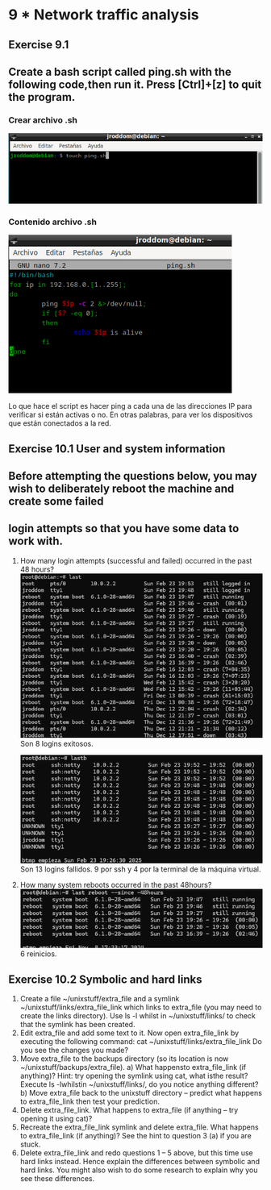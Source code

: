 # 9 \* Network traffic analysis

## Exercise 9.1

## Create a bash script called ping.sh with the following code,then run it. Press [Ctrl]+[z] to quit the program.

### Crear archivo .sh

![9.1.1 Crear archivo .sh](https://github.com/jroddom0103/DESPLIEGUE/blob/master/Slackware/09_network/Capturas/9.1.1CrearArchivoSH.png)

### Contenido archivo .sh

![9.1.2 Contenido archivo .sh](https://github.com/jroddom0103/DESPLIEGUE/blob/master/Slackware/09_network/Capturas/9.1.2ContenidoSH.png)

Lo que hace el script es hacer ping a cada una de las direcciones IP para
verificar si están activas o no. En otras palabras, para ver los dispositivos
que están conectados a la red.

## Exercise 10.1 User and system information

## Before attempting the questions below, you may wish to deliberately reboot the machine and create some failed

## login attempts so that you have some data to work with.

1. How many login attempts (successful and failed) occurred in the past 48 hours?
   ![10.1.1.1 Logins Exitosos](https://github.com/jroddom0103/DESPLIEGUE/blob/master/Slackware/09_network/Capturas/10.1.1.1LoginsExitosos.png)
   Son 8 logins exitosos.

   ![10.1.1.2 Logins Fallidos](https://github.com/jroddom0103/DESPLIEGUE/blob/master/Slackware/09_network/Capturas/10.1.1.2LoginsFallidos.png)
   Son 13 logins fallidos.
   9 por ssh y 4 por la terminal de la máquina virtual.

2. How many system reboots occurred in the past 48hours?
   ![10.1.2 Reboots](https://github.com/jroddom0103/DESPLIEGUE/blob/master/Slackware/09_network/Capturas/10.1.2Reboots.png)
   6 reinicios.

## Exercise 10.2 Symbolic and hard links

1. Create a file ~/unixstuff/extra_file and a symlink ~/unixstuff/links/extra_file_link which links to extra_file (you may need to create the links directory). Use ls -l whilst in ~/unixstuff/links/ to check that the symlink has been created.
2. Edit extra_file and add some text to it. Now open extra_file_link by executing the following command: cat ~/unixstuff/links/extra_file_link Do you see the changes you made?
3. Move extra_file to the backups directory (so its location is now ~/unixstuff/backups/extra_file).
   a) What happensto extra_file_link (if anything)? Hint: try opening the symlink using cat, what isthe
   result? Execute ls -lwhilstin ~/unixstuff/links/, do you notice anything different?
   b) Move extra_file back to the unixstuff directory – predict what happens to extra_file_link then test
   your prediction.
4. Delete extra_file_link. What happens to extra_file (if anything – try opening it using cat)?
5. Recreate the extra_file_link symlink and delete extra_file. What happens to extra_file_link (if anything)?
   See the hint to question 3 (a) if you are stuck.
6. Delete extra_file_link and redo questions 1 – 5 above, but this time use hard links instead. Hence explain
   the differences between symbolic and hard links. You might also wish to do some research to explain why
   you see these differences.
